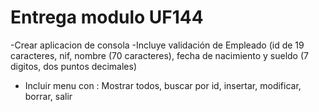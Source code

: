 
# Entrega modulo UF144

-Crear aplicacion de consola 
-Incluye validación de Empleado (id de 19 caracteres, nif, nombre (70 caracteres), fecha de nacimiento y sueldo (7 digitos, dos puntos decimales)
- Incluir menu con : Mostrar todos, buscar por id, insertar, modificar, borrar, salir
